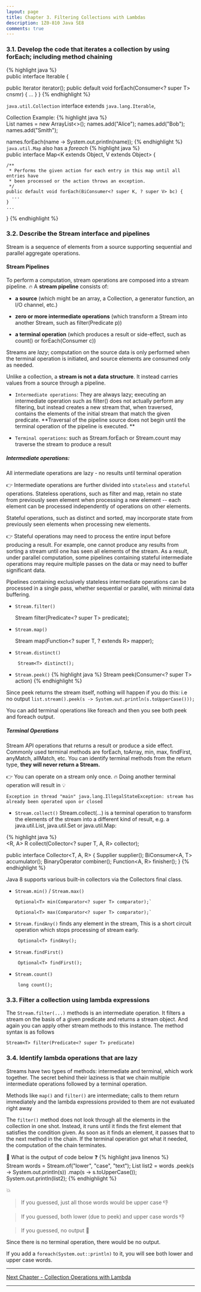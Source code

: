 ```yaml
---
layout: page
title: Chapter 3. Filtering Collections with Lambdas
description: 1Z0-810 Java SE8
comments: true
---
```


### 3.1.  Develop the code that iterates a collection by using forEach; including method chaining 
	
{% highlight java  %}  
public interface Iterable<T extends Object> {

  public Iterator<T> iterator();
  public default void forEach(Consumer<? super T> cnsmr) {
     ...
  }
}
{% endhighlight %} 

`java.util.Collection` interface extends `java.lang.Iterable`, 

Collection Example:
{% highlight java  %}  
List<String> names = new ArrayList<>();
names.add("Alice");
names.add("Bob");
names.add("Smith");

names.forEach(name -> System.out.println(name));
{% endhighlight %} 
`java.util.Map`  also has a *foreach*
{% highlight java  %}  
public interface Map<K extends Object, V extends Object> {

    /**
     * Performs the given action for each entry in this map until all entries have
     * been processed or the action throws an exception.
     */
    public default void forEach(BiConsumer<? super K, ? super V> bc) {
      ...
    }
    ...
}
{% endhighlight %} 

### 3.2.  Describe the Stream interface and pipelines 

Stream is a sequence of elements from a source supporting sequential and parallel aggregate operations.

#### Stream Pipelines

To perform a computation, stream operations are composed into a stream pipeline. :fire: A **stream pipeline** consists of:

 -  **a source** (which might be an array, a Collection, a generator function, an I/O channel, etc.)

 -  **zero or more intermediate operations** (which transform a Stream into another Stream, such as filter(Predicate p))

 -  **a terminal operation** (which produces a result or side-effect, such as count() or forEach(Consumer c)) 

  Streams are *lazy*; computation on the source data is only performed when the terminal operation is initiated, and source elements are consumed only as needed. 


Unlike a collection, a **stream is not a data structure**. It instead carries values from a source through a pipeline. 
 
- `Intermediate operations`: 
  They are always lazy; executing an intermediate operation such as filter() does not actually perform any filtering,
  but instead creates a new stream that, when traversed, contains the elements of the initial stream that match the given predicate. 
  **Traversal of the pipeline source does not begin until the terminal operation of the pipeline is executed. **

- `Terminal operations`: such as Stream.forEach or Stream.count may traverse the stream to produce a result


 
  
##### Intermediate operations: 
All intermediate operations are lazy - no results until terminal operation

:point_right: Intermediate operations are further divided into `stateless` and `stateful` operations. 
Stateless operations, such as filter and map, retain no state from previously seen element when processing a 
 new element -- each element can be processed independently of operations on other elements. 
 
Stateful operations, such as distinct and sorted, may incorporate state from previously seen elements when processing new elements.

:point_right: Stateful operations may need to process the entire input before producing a result. 
For example, one cannot produce any results from sorting a stream until one has seen all elements of the stream. 
As a result, under parallel computation, some pipelines containing stateful intermediate operations may require multiple passes
on the data or may need to buffer significant data. 

Pipelines containing exclusively stateless intermediate operations can be processed in a single pass, 
whether sequential or parallel, with minimal data buffering. 

 - `Stream.filter()`
 
   	Stream<T> filter(Predicate<? super T> predicate);

 - `Stream.map()`
 
   	<R> Stream<R> map(Function<? super T, ? extends R> mapper);
   
 - `Stream.distinct()`

	    Stream<T> distinct();
   
 - `Stream.peek()`
{% highlight java  %}
 Stream<T> peek(Consumer<? super T> action)
{% endhighlight %} 

Since peek returns the stream itself, nothing will happen if you do this: i.e no output
`list.stream().peek(s -> System.out.println(s.toUpperCase()));`

You can add terminal operations like foreach and then you see both peek and foreach output.

##### Terminal Operations
  Stream API operations that returns a result or produce a side effect. 
  Commonly used terminal methods are forEach, toArray, min, max, findFirst, anyMatch, allMatch, etc. 
  You can identify terminal methods from the return type, **they will never return a Stream.** 
 
:point_right: You can operate on a stream only once. :fire: Doing another terminal operation will result in :bulb:

`Exception in thread "main" java.lang.IllegalStateException: stream has already been operated upon or closed`


 - `Stream.collect()`
   Stream.collect(...) is a terminal operation to transform the elements of the stream into a different kind of result, e.g. a java.util.List, java.util.Set or java.util.Map:

{% highlight java  %}   
  <R, A> R collect(Collector<? super T, A, R> collector);

  public interface Collector<T, A, R> {
    Supplier<A> supplier();
    BiConsumer<A, T> accumulator();
    BinaryOperator<A> combiner();
    Function<A, R> finisher();
  }
{% endhighlight %}         

Java 8 supports various built-in collectors via the Collectors final class. 
    
 - `Stream.min()` / `Stream.max()`
	   
	   Optional<T> min(Comparator<? super T> comparator);`
	   
	   Optional<T> max(Comparator<? super T> comparator);`
   
 - `Stream.findAny()`
   finds any element in the stream, This is a short circuit operation which stops processing of stream early.
    
        Optional<T> findAny(); 
   
   
 - `Stream.findFirst()`
   
        Optional<T> findFirst();
   
 - `Stream.count()`
             
        long count();

### 3.3.  Filter a collection using lambda expressions 

The `Stream.filter(...)` methods is an intermediate operation.
It filters a stream on the basis of a given predicate and returns a stream object.
And again you can apply other stream methods to this instance. The method syntax is as follows

`Stream<T> filter(Predicate<? super T> predicate)`

### 3.4.  Identify lambda operations that are lazy 

Streams have two types of methods: intermediate and terminal, which work together. 
The secret behind their laziness is that we chain multiple intermediate operations followed by a terminal operation.

Methods like `map()` and `filter()` are intermediate; calls to them return immediately and the lambda expressions provided to them are not evaluated right away

The `filter()` method does not look through all the elements in the collection in one shot. 
Instead, it runs until it finds the first element that satisfies the condition given.
As soon as it finds an element, it passes that to the next method in the chain.
If the terminal operation got what it needed, the computation of the chain terminates. 

:pushpin: What is the output of code below :question:
{% highlight java linenos %}  
Stream<String> words = Stream.of("lower", "case", "text");
List<String> list2 = words
    .peek(s -> System.out.println(s))
    .map(s -> s.toUpperCase());
System.out.println(list2);
{% endhighlight %} 
       
:boom:

> If you guessed, just all those words would be upper case :-1:

> If you guessed, both lower (due to peek) and upper case words :-1:

> If you guessed, no output :clap:

Since there is no terminal operation, there would be no output.

If you add a `foreach(System.out::println)` to it, you will see both lower and upper case words.

--------------------------------	    
[Next Chapter - Collection Operations with Lambda](chapter4.html)

--------------------------------  